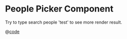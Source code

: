 # People Picker Component
<script setup>
import PeoplePicker from '../../../../../components/people-picker/PeoplePicker.doc.tsx'
</script>
<p>Try to type search people 'test' to see more render result.</p>
<PeoplePicker></PeoplePicker>

@[code](../../../.vuepress/components/people-picker/PeoplePicker.tsx)